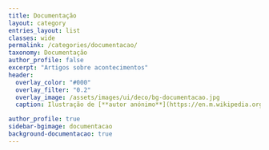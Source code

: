 ```yaml
---
title: Documentação
layout: category
entries_layout: list
classes: wide
permalink: /categories/documentacao/
taxonomy: Documentação
author_profile: false
excerpt: "Artigos sobre acontecimentos"
header:
  overlay_color: "#000"
  overlay_filter: "0.2"
  overlay_image: /assets/images/ui/deco/bg-documentacao.jpg
  caption: Ilustração de [**autor anónimo**](https://en.m.wikipedia.org/wiki/File:Lancelot-Graal.jpg){:target="_blank"} (séc. XV) [Imagem em Domínio Público]

author_profile: true
sidebar-bgimage: documentacao
background-documentacao: true
---
```


